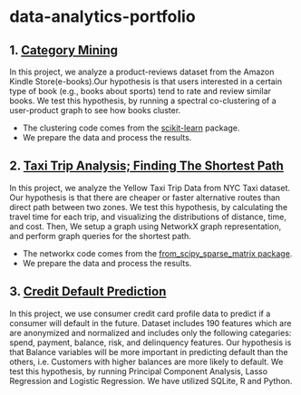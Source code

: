 # data-analytics-portfolio

## 1. [Category Mining](https://github.com/smd519/data-analytics-portfolio/blob/main/Product_Reviews/CategoryMining.ipynb)
In this project, we analyze a product-reviews dataset from the Amazon Kindle Store(e-books).Our hypothesis is that users interested in a certain type of book (e.g., books about sports) tend to rate and review similar books. We test this hypothesis, by running a spectral co-clustering of a user-product graph to see how books cluster.
+ The clustering code comes from the [scikit-learn](https://scikit-learn.org/stable/) package. 
+ We prepare the data and process the results.
## 2. [Taxi Trip Analysis; Finding The Shortest Path](https://github.com/smd519/data-analytics-portfolio/blob/main/TaxiTripAnalysis/TaxiData.md)
In this project, we analyze the Yellow Taxi Trip Data from NYC Taxi dataset. Our hypothesis is that  there are cheaper or faster alternative routes than direct path between two zones. We test this hypothesis, by calculating the travel time for each trip, and visualizing the distributions of distance, time, and cost. Then, We setup a graph using NetworkX graph representation, and perform graph queries for the shortest path.

+ The networkx code comes from the [from_scipy_sparse_matrix package](https://networkx.org/documentation/stable/reference/generated/networkx.convert_matrix.from_scipy_sparse_matrix.html).
+ We prepare the data and process the results.

## 3. [Credit Default Prediction](https://github.com/smd519/data-analytics-portfolio/blob/main/Credit_Default_Prediction/Credit_Default_Prediction.ipynb)
In this project, we use consumer credit card profile data to predict if a consumer will default in the future. Dataset includes 190 features which are are anonymized and normalized and includes only the following categaries: spend, payment, balance, risk, and delinquency features. Our hypothesis is that Balance variables will be more important in predicting default than the others, i.e. Customers with higher balances are more likely to default. We test this hypothesis, by running Principal Component Analysis, Lasso Regression and Logistic Regression. We have utilized SQLite, R and Python.
